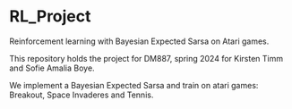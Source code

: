 # RL_Project

Reinforcement learning with Bayesian Expected Sarsa on Atari games. 

This repository holds the project for DM887, spring 2024 for Kirsten Timm and Sofie Amalia Boye. 

We implement a Bayesian Expected Sarsa and train on atari games: Breakout, Space Invaderes and Tennis. 


